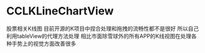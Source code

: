 # CCLKLineChartView
股票相关K线图 目前开源的K项目中捏合处理和拖拽的流畅性都不是很好 所以自己利用tableView的代理方法处理 相比市面除雪球外的所有APP的K线视图在处理各种手势上的视觉方面改善很多
